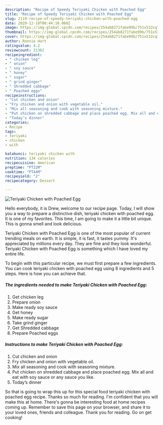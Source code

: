 ```yaml
---
description: "Recipe of Speedy Teriyaki Chicken with Poached Egg"
title: "Recipe of Speedy Teriyaki Chicken with Poached Egg"
slug: 2119-recipe-of-speedy-teriyaki-chicken-with-poached-egg
date: 2020-12-10T06:44:10.060Z
image: https://img-global.cpcdn.com/recipes/254ab8271fabe99b/751x532cq70/teriyaki-chicken-with-poached-egg-recipe-main-photo.jpg
thumbnail: https://img-global.cpcdn.com/recipes/254ab8271fabe99b/751x532cq70/teriyaki-chicken-with-poached-egg-recipe-main-photo.jpg
cover: https://img-global.cpcdn.com/recipes/254ab8271fabe99b/751x532cq70/teriyaki-chicken-with-poached-egg-recipe-main-photo.jpg
author: Ronnie Hart
ratingvalue: 4.2
reviewcount: 31362
recipeingredient:
- " chicken leg"
- " onion"
- " soy sauce"
- " honey"
- " sugar"
- " grind ginger"
- " Shredded cabbage"
- " Poached eggs"
recipeinstructions:
- "Cut chicken and onion"
- "Fry chicken and onion with vegetable oil."
- "Mix all seasoning and cook with seasoning mixture."
- "Put chicken on shredded cabbage and place poached egg. Mix all and eat with soy sauce or any sauce you like."
- "Today’s dinner"
categories:
- Recipe
tags:
- teriyaki
- chicken
- with

katakunci: teriyaki chicken with 
nutrition: 134 calories
recipecuisine: American
preptime: "PT22M"
cooktime: "PT44M"
recipeyield: "2"
recipecategory: Dessert

---
```



![Teriyaki Chicken with Poached Egg](https://img-global.cpcdn.com/recipes/254ab8271fabe99b/751x532cq70/teriyaki-chicken-with-poached-egg-recipe-main-photo.jpg)

Hello everybody, it is Drew, welcome to our recipe page. Today, I will show you a way to prepare a distinctive dish, teriyaki chicken with poached egg. It is one of my favorites. This time, I am going to make it a little bit unique. This is gonna smell and look delicious.

Teriyaki Chicken with Poached Egg is one of the most popular of current trending meals on earth. It is simple, it is fast, it tastes yummy. It's appreciated by millions every day. They are fine and they look wonderful. Teriyaki Chicken with Poached Egg is something which I have loved my entire life.




To begin with this particular recipe, we must first prepare a few ingredients. You can cook teriyaki chicken with poached egg using 8 ingredients and 5 steps. Here is how you can achieve that.

<!--inarticleads1-->

##### The ingredients needed to make Teriyaki Chicken with Poached Egg:

1. Get  chicken leg
1. Prepare  onion
1. Make ready  soy sauce
1. Get  honey
1. Make ready  sugar
1. Take  grind ginger
1. Get  Shredded cabbage
1. Prepare  Poached eggs




<!--inarticleads2-->

##### Instructions to make Teriyaki Chicken with Poached Egg:

1. Cut chicken and onion
1. Fry chicken and onion with vegetable oil.
1. Mix all seasoning and cook with seasoning mixture.
1. Put chicken on shredded cabbage and place poached egg. Mix all and eat with soy sauce or any sauce you like.
1. Today’s dinner




So that is going to wrap this up for this special food teriyaki chicken with poached egg recipe. Thanks so much for reading. I'm confident that you will make this at home. There's gonna be interesting food at home recipes coming up. Remember to save this page on your browser, and share it to your loved ones, friends and colleague. Thank you for reading. Go on get cooking!
